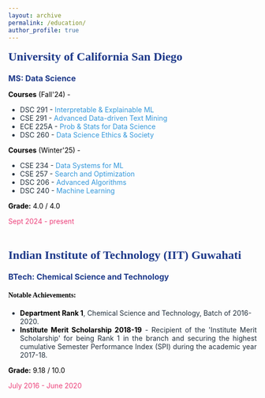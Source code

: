 ```yaml
---
layout: archive
permalink: /education/
author_profile: true
---
```


<div style="display: flex; justify-content: center; align-items: center; margin-top: -30px">
  <!-- <div style="margin-right: 20px;">
    <img src="/assets/images/ucsd_.png" alt="UCSD" style="width: 350px; height: auto;">
  </div> -->
  <div style="flex: 1; font-size: 14px; color: #212f3c;">
    <h2 style="color: #1e3a8a; font-size: 24px; font-family: 'Times New Roman', Times, serif;">University of California San Diego</h2>
    <p><strong style="color: #1e3a8a; font-size: 16px;">MS: Data Science</strong></p>
    <p style="color: black;">
      <strong>Courses</strong> (Fall'24) - 
      <!-- <a href="/reflections" style="text-decoration: none; color: #3498db;">Course Reflections</a> -->
    </p>
    <ul>
      <li>DSC 291 - <a href="/reflections/dsc291a/" style="text-decoration: none; color: #3498db;">Interpretable & Explainable ML</a></li>
      <li>CSE 291 - <a href="/reflections/cse291h/" style="text-decoration: none; color: #3498db;">Advanced Data-driven Text Mining</a></li>
      <li>ECE 225A - <a href="/reflections/ece225a/" style="text-decoration: none; color: #3498db;">Prob & Stats for Data Science</a></li>
      <li>DSC 260 - <a href="/reflections/dsc260/" style="text-decoration: none; color: #3498db;">Data Science Ethics & Society</a></li>
    </ul>
    <p style="color: black;">
      <strong>Courses</strong> (Winter'25) - 
      <!-- <a href="/reflections" style="text-decoration: none; color: #3498db;">Course Reflections</a> -->
    </p>
    <ul>
      <li>CSE 234 - <a href="/reflections/" style="text-decoration: none; color: #3498db;">Data Systems for ML</a></li>
      <li>CSE 257 - <a href="/reflections/cse257/" style="text-decoration: none; color: #3498db;">Search and Optimization</a></li>
      <li>DSC 206 - <a href="/reflections/" style="text-decoration: none; color: #3498db;">Advanced Algorithms</a></li>
      <li>DSC 240 - <a href="/reflections/" style="text-decoration: none; color: #3498db;">Machine Learning</a></li>
    </ul>
    <p style="font-size: 14px; color: black;"><strong>Grade:</strong> 4.0 / 4.0</p>
    <p style="font-size: 14px; color: #ec407a;">Sept 2024 - present</p>
  </div>
</div>

<div style="display: flex; justify-content: center; align-items: center;">
  <!-- <div style="margin-right: 20px;">
    <img src="/assets/images/iitg.jpg" alt="IITG" style="width: 350px; height: auto;">
  </div> -->
  <div style="flex: 1; font-size: 14px; color: #212f3c;">
    <h2 style="color: #1e3a8a; font-size: 24px; font-family: 'Times New Roman', Times, serif;">Indian Institute of Technology (IIT) Guwahati</h2>
    <p><strong style="color: #1e3a8a; font-size: 16px;">BTech: Chemical Science and Technology</strong></p>
    <h4 style="color: black; font-family: 'Times New Roman', Times, serif;">Notable Achievements:</h4>
    <ul>
      <li><strong style="color: black"> Department Rank 1</strong>, Chemical Science and Technology, Batch of 2016-2020.</li>
      <li style="text-align: justify;"><strong style="color: black"> Institute Merit Scholarship 2018-19</strong> - Recipient of the 'Institute Merit Scholarship' for being Rank 1 in the branch and securing the highest cumulative Semester Performance Index (SPI) during the academic year 2017-18.</li>
    </ul>
    <p style="font-size: 14px; color: black;"><strong>Grade:</strong> 9.18 / 10.0</p>
    <p style="font-size: 14px; color: #ec407a;">July 2016 - June 2020 </p>
  </div>
</div>
